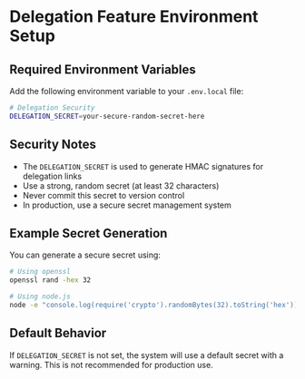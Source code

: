 # Delegation Feature Environment Setup

## Required Environment Variables

Add the following environment variable to your `.env.local` file:

```bash
# Delegation Security
DELEGATION_SECRET=your-secure-random-secret-here
```

## Security Notes

- The `DELEGATION_SECRET` is used to generate HMAC signatures for delegation links
- Use a strong, random secret (at least 32 characters)
- Never commit this secret to version control
- In production, use a secure secret management system

## Example Secret Generation

You can generate a secure secret using:

```bash
# Using openssl
openssl rand -hex 32

# Using node.js
node -e "console.log(require('crypto').randomBytes(32).toString('hex'))"
```

## Default Behavior

If `DELEGATION_SECRET` is not set, the system will use a default secret with a warning. This is not recommended for production use.
